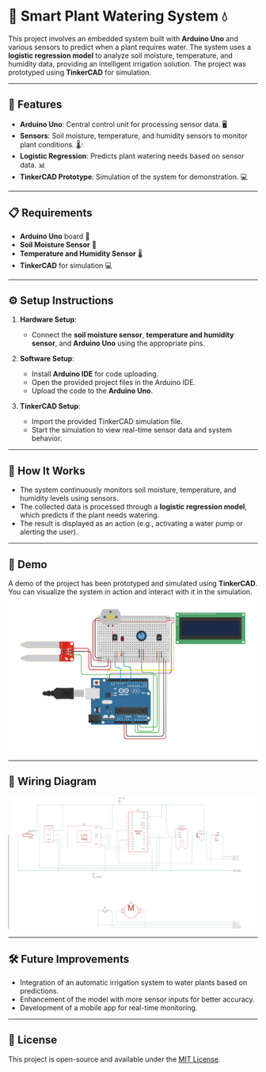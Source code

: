# 🌱 Smart Plant Watering System 💧

This project involves an embedded system built with **Arduino Uno** and various sensors to predict when a plant requires water. The system uses a **logistic regression model** to analyze soil moisture, temperature, and humidity data, providing an intelligent irrigation solution. The project was prototyped using **TinkerCAD** for simulation. 

---

## 🚀 Features
- **Arduino Uno**: Central control unit for processing sensor data. 🖥️
- **Sensors**: Soil moisture, temperature, and humidity sensors to monitor plant conditions. 🌡️💧
- **Logistic Regression**: Predicts plant watering needs based on sensor data. 📊
- **TinkerCAD Prototype**: Simulation of the system for demonstration. 💻

---

## 📋 Requirements
- **Arduino Uno** board 🔌
- **Soil Moisture Sensor** 🌱
- **Temperature and Humidity Sensor** 🌡️
- **TinkerCAD** for simulation 💻

---

## ⚙️ Setup Instructions
1. **Hardware Setup**: 
   - Connect the **soil moisture sensor**, **temperature and humidity sensor**, and **Arduino Uno** using the appropriate pins.
   
2. **Software Setup**:
   - Install **Arduino IDE** for code uploading.
   - Open the provided project files in the Arduino IDE.
   - Upload the code to the **Arduino Uno**.

3. **TinkerCAD Setup**:
   - Import the provided TinkerCAD simulation file.
   - Start the simulation to view real-time sensor data and system behavior.

---

## 🤖 How It Works
- The system continuously monitors soil moisture, temperature, and humidity levels using sensors.
- The collected data is processed through a **logistic regression model**, which predicts if the plant needs watering.
- The result is displayed as an action (e.g., activating a water pump or alerting the user).

---

## 📌 Demo
A demo of the project has been prototyped and simulated using **TinkerCAD**. You can visualize the system in action and interact with it in the simulation.
![alt text](https://github.com/tejeswar04/Plant-Care/blob/main/demo.png)

---

## 📌 Wiring Diagram
![alt text](https://github.com/tejeswar04/Plant-Care/blob/main/wire.png)

---

## 🛠️ Future Improvements
- Integration of an automatic irrigation system to water plants based on predictions.
- Enhancement of the model with more sensor inputs for better accuracy.
- Development of a mobile app for real-time monitoring.

---

## 📝 License
This project is open-source and available under the [MIT License](LICENSE).

